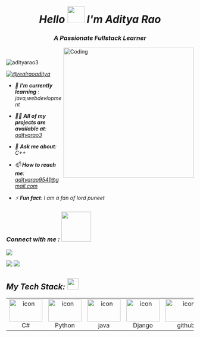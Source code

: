 ***<h1 align="center">Hello <img src="https://emojis.slackmojis.com/emojis/images/1577305505/7373/hand_wave.gif?1577305505" width="45" /> I'm Aditya Rao</h1>***
***<h3 align="center"><b>A Passionate Fullstack Learner </h3></b>***
<img align="right" alt="Coding" width="350" src="https://user-images.githubusercontent.com/52041719/130401352-33781db0-a1f7-4d09-ba9e-a2f3e1ba081f.gif"/>
<br>

<p align="left"> <img src="https://komarev.com/ghpvc/?username=adityarao3&label=Profile%20views&color=0e75b6&style" alt="adityarao3" /> </p>

<p align="left"><em> <a href="https://twitter.com/realraoaditya" target="blank"><img src="https://img.shields.io/twitter/follow/realraoaditya?logo=twitter&style=for-the-badge" alt="@realraoaditya" /></a> </p>

 - 🌱 ***I’m currently learning*** :  *java,webdevlopment*

- 👨‍💻 ***All of my projects are available at***: [adityarao3](adityarao3)

- 💬 ***Ask me about***: *C++*

- 📫 ***How to reach me***: *adityarao9541@gmail.com*

- ⚡ ***Fun fact***: *I am a fan of lord puneet*








                       
                       








   
   
   
   






<h3><em>Connect with me</em> :  <img src="https://raw.githubusercontent.com/ShahriarShafin/ShahriarShafin/main/Assets/handshake.gif" width="80" /></h3>
<p align="left">
  <a href="https://www.linkedin.com/in/aditya-rao-372141227">
<img src="https://img.shields.io/badge/LinkedIn-0077B5?style=for-the-badge&logo=linkedin&logoColor=white"></a>
  
 <a href=""><img src="https://img.shields.io/badge/Twitter-1DA1F2?style=for-the-badge&logo=twitter&logoColor=white"></a>
 <a href=""><img src="https://img.shields.io/badge/YouTube-FF0000?style=for-the-badge&logo=youtube&logoColor=white"></a>
 



                                             











                      

                       
 <h2 align="left" border="0"><em>My Tech Stack:</em> <img src="https://camo.githubusercontent.com/beb64ff21c883e318e4f5db5231c2ba4175705bea1c9249e82a41ab375db4f75/68747470733a2f2f6d65646961322e67697068792e636f6d2f6d656469612f51737347456d706b79454f684243623765312f67697068792e6769663f6369643d656366303565343761306e336769316266716e74716d6f62386739616964316f796a327772336473336d67373030626c267269643d67697068792e676966" width="30"/></h2>


  

 ***<table>***
  <tr>
    <td align="center" width="90">
        <img src="https://techstack-generator.vercel.app/csharp-icon.svg" alt="icon" width="89" height="60" />
      <br>C#
     </td>
     <td align="center" width="90">
      <a href="#macropower-tech">
        <img src="https://techstack-generator.vercel.app/python-icon.svg" alt="icon" width="89" height="60" />
      </a>
      <br>Python
    </td>
   <td align="center" width="90">
          <img src="https://techstack-generator.vercel.app/java-icon.svg" alt="icon" width="89" height="60" />
        <br>java 
     </td>
    <td align="center" width="90">
        <img src="https://techstack-generator.vercel.app/django-icon.svg" alt="icon" width="89" height="60" />
      <br>Django
    </td>
     <td align="center" width="90">
         <img src="https://cdn-icons-png.flaticon.com/128/2111/2111374.png" alt="icon" width="110" height="60"  />
       <br>github                                                                                             
     </td>
      
     
   <td align="center"  width="90">
        <img src="https://skillicons.dev/icons?i=html" width="48" height="48" alt="HTML" />
      <br>HTML
    </td>
   <td align="center" width="90">
        <img src="https://skillicons.dev/icons?i=css" width="48" height="48" alt="css" />
      <br>CSS
    </td>
   <td align="center"  width="90">
        <img src="https://skillicons.dev/icons?i=bootstrap" width="48" height="48" alt="bootstrap" />
      <br>Bootstrap
    </td>
   <td align="center" width="90">
        <img src="https://techstack-generator.vercel.app/js-icon.svg" alt="icon" width="89" height="60" />
      <br>Javascript
    </td>
  <td align="center" width="90">
       <img src="https://techstack-generator.vercel.app/mysql-icon.svg" alt="icon" width="89" height="60" />       
     <br>SQL  
      </td>
  














 
  




     































